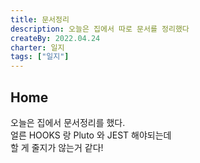 ```yaml
---
title: 문서정리
description: 오늘은 집에서 따로 문서를 정리했다
createBy: 2022.04.24
charter: 일지
tags: ["일지"]
---
```


## Home

오늘은 집에서 문서정리를 했다.  
얼른 HOOKS 랑 Pluto 와 JEST 해야되는데  
할 게 줄지가 않는거 같다!
